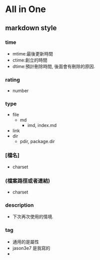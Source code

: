 # All in One #

## markdown style ##

### time ###
* mtime:最後更新時間
* ctime:創立的時間
* dtime:預計刪除時間, 後面會有刪除的原因.

### rating ###
* number

### type ###
* file
  * md
    * imd, index.md
* link
* dir
  * pdir, package.dir

### [檔名] ###
* charset

### (檔案路徑或者連結) ###
* charset

### description ###
* 下次再次使用的情境.

### tag ###
* 通用的是屬性
* jason3e7 是我寫的
* 
